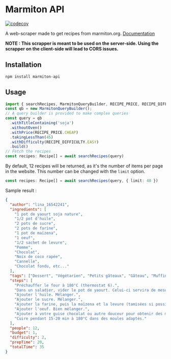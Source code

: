 # Marmiton API

[![codecov](https://codecov.io/gh/SoTrxII/marmiton-api/branch/master/graph/badge.svg?token=8NANICXWL7)](https://codecov.io/gh/SoTrxII/marmiton-api)

A web-scraper made to get recipes from marmiton.org. [Documentation](https://sotrxii.github.io/marmiton-api/)

**NOTE : This scrapper is meant to be used on the server-side. Using the scrapper on the 
client-side will lead to CORS issues.**

## Installation

```
npm install marmiton-api
```

## Usage

```ts
import { searchRecipes, MarmitonQueryBuilder, RECIPE_PRICE, RECIPE_DIFFICULTY, Recipe } from 'marmiton-api'
const qb = new MarmitonQueryBuilder();
// A query builder is provided to make complex queries
const query = qb
  .withTitleContaining('soja')
  .withoutOven()
  .withPrice(RECIPE_PRICE.CHEAP)
  .takingLessThan(45)
  .withDifficulty(RECIPE_DIFFICULTY.EASY)
  .build()
// Fetch the recipes
const recipes: Recipe[] = await searchRecipes(query)
```

By default, 12 recipes will be returned, as it's the number of items per page in the website.
This number can be changed with the `limit` option.

```ts
const recipes: Recipe[] = await searchRecipes(query, { limit: 48 })
```

Sample result :

```json
{
  "author": "lina_16542241",
  "ingredients": [
    "1 pot de yaourt soja nature",
    "1/2 pot d'huile",
    "2 pots de sucre",
    "2 pots de farine",
    "1 pot de maïzena",
    "1 oeuf",
    "1/2 sachet de levure",
    "Pomme",
    "Chocolat",
    "Noix de coco rapée",
    "Cannelle",
    "Chocolat fondu, etc..."
  ],
  "tags": ["Dessert", "Végétarien", "Petits gâteaux", "Gâteau", "Muffin"],
  "steps": [
    "Préchauffer le four à 180°C (thermostat 6).",
    "Dans un saladier, vider le pot de yaourt. Celui-ci servira de mesure.",
    "Ajouter l'huile. Mélanger.",
    "Ajouter le sucre. Mélanger.",
    "Ajouter la farine, puis la maïzena et la levure (tamisées si possible), tout en mélangeant.",
    "Ajouter l'oeuf. Bien mélanger.",
    "Ajouter à votre guise chocolat ou autre douceur pour obtenir des muffins encore meilleurs. Ils sont aussi très bons natures.",
    "Cuire pendant 15-20 min à 180°C dans des moules adaptés."
  ],
  "people": 12,
  "budget": 1,
  "difficulty": 2,
  "prepTime": 20,
  "totalTime": 35
}
```

